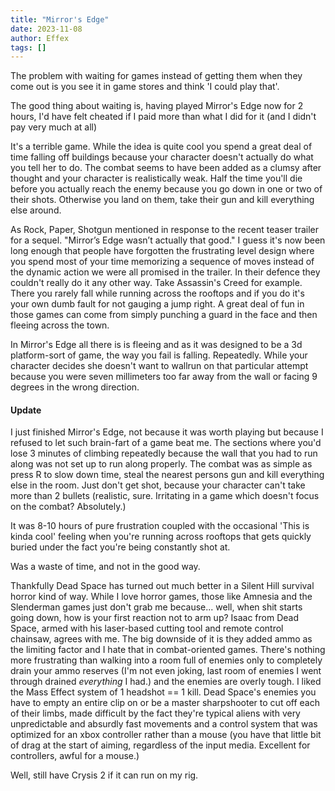 ```yaml
---
title: "Mirror's Edge"
date: 2023-11-08
author: Effex
tags: []
---
```


The problem with waiting for games instead of getting them when they come out is you see it in game stores and think 'I could play that'.

The good thing about waiting is, having played Mirror's Edge now for 2 hours, I'd have felt cheated if I paid more than what I did for it (and I didn't pay very much at all)

It's a terrible game. While the idea is quite cool you spend a great deal of time falling off buildings because your character doesn't actually do what you tell her to do. The combat seems to have been added as a clumsy after thought and your character is realistically weak. Half the time you'll die before you actually reach the enemy because you go down in one or two of their shots. Otherwise you land on them, take their gun and kill everything else around.

As Rock, Paper, Shotgun mentioned in response to the recent teaser trailer for a sequel. "Mirror’s Edge wasn’t actually that good." I guess it's now been long enough that people have forgotten the frustrating level design where you spend most of your time memorizing a sequence of moves instead of the dynamic action we were all promised in the trailer. In their defence they couldn't really do it any other way. Take Assassin's Creed for example. There you rarely fall while running across the rooftops and if you do it's your own dumb fault for not gauging a jump right. A great deal of fun in those games can come from simply punching a guard in the face and then fleeing across the town.

In Mirror's Edge all there is is fleeing and as it was designed to be a 3d platform-sort of game, the way you fail is falling. Repeatedly. While your character decides she doesn't want to wallrun on that particular attempt because you were seven millimeters too far away from the wall or facing 9 degrees in the wrong direction.

#### Update

I just finished Mirror's Edge, not because it was worth playing but because I refused to let such brain-fart of a game beat me. The sections where you'd lose 3 minutes of climbing repeatedly because the wall that you had to run along was not set up to run along properly. The combat was as simple as press R to slow down time, steal the nearest persons gun and kill everything else in the room. Just don't get shot, because your character can't take more than 2 bullets (realistic, sure. Irritating in a game which doesn't focus on the combat? Absolutely.)

It was 8-10 hours of pure frustration coupled with the occasional 'This is kinda cool' feeling when you're running across rooftops that gets quickly buried under the fact you're being constantly shot at.

Was a waste of time, and not in the good way.

Thankfully Dead Space has turned out much better in a Silent Hill survival horror kind of way. While I love horror games, those like Amnesia and the Slenderman games just don't grab me because... well, when shit starts going down, how is your first reaction not to arm up? Isaac from Dead Space, armed with his laser-based cutting tool and remote control chainsaw, agrees with me. The big downside of it is they added ammo as the limiting factor and I hate that in combat-oriented games. There's nothing more frustrating than walking into a room full of enemies only to completely drain your ammo reserves (I'm not even joking, last room of enemies I went through drained *everything* I had.) and the enemies are overly tough. I liked the Mass Effect system of 1 headshot == 1 kill. Dead Space's enemies you have to empty an entire clip on or be a master sharpshooter to cut off each of their limbs, made difficult by the fact they're typical aliens with very unpredictable and absurdly fast movements and a control system that was optimized for an xbox controller rather than a mouse (you have that little bit of drag at the start of aiming, regardless of the input media. Excellent for controllers, awful for a mouse.)

Well, still have Crysis 2 if it can run on my rig.
